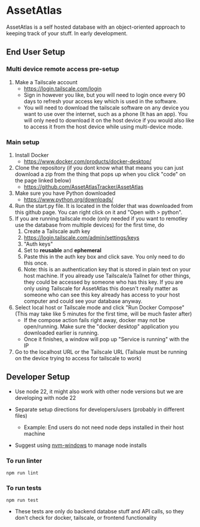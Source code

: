 # AssetAtlas

AssetAtlas is a self hosted database with an object-oriented approach to keeping track of your stuff. In early development.

## End User Setup

### Multi device remote access pre-setup

1. Make a Tailscale account
   - <https://login.tailscale.com/login>
   - Sign in however you like, but you will need to login once every 90 days to refresh your access key which is used in the software.
   <!-- - Rob: I created a tailnet for our org but not technically needed. We probably can't use it or will have to get an open source plan for it because it has a limit of 3 users -->
   - You will need to download the tailscale software on any device you want to use over the internet, such as a phone (It has an app). You will only need to download it on the host device if you would also like to access it from the host device while using multi-device mode.

### Main setup

1. Install Docker
   - <https://www.docker.com/products/docker-desktop/>
1. Clone the repository (if you dont know what that means you can just download a zip from the thing that pops up when you click "code" on the page linked below)
   - <https://github.com/AssetAtlasTracker/AssetAtlas>
1. Make sure you have Python downloaded
   - <https://www.python.org/downloads/>
1. Run the start.py file. It is located in the folder that was downloaded from this github page. You can right click on it and "Open with > python".
1. If you are running tailscale mode (only needed if you want to remotley use the database from multiple devices) for the first time, do
   1. Create a Tailscale auth key
   1. <https://login.tailscale.com/admin/settings/keys>
   1. "Auth keys"
   1. Set to **reusable** and **ephemeral**
   1. Paste this in the auth key box and click save. You only need to do this once.
   1. Note: this is an authentication key that is stored in plain text on your host machine. If you already use Tailscale/a Tailnet for other things, they could be accessed by someone who has this key. If you are only using Tailscale for AssetAtlas this doesn't really matter as someone who can see this key already has access to your host computer and could see your database anyway.
1. Select local host or Tailscale mode and click "Run Docker Compose" (This may take like 5 minutes for the first time, will be much faster after)
   - If the compose action fails right away, docker may not be open/running. Make sure the "docker desktop" application you downloaded earlier is running.
   - Once it finishes, a window will pop up "Service is running" with the IP
1. Go to the localhost URL or the Tailscale URL (Tailsale must be running on the device trying to access for tailscale to work)

## Developer Setup

- Use node 22, it might also work with other node versions but we are developing with node 22

- Separate setup directions for developers/users (probably in different files)
  - Example: End users do not need node deps installed in their host machine
- Suggest using [nvm-windows](https://github.com/coreybutler/nvm-windows) to manage node installs

### To run linter

`npm run lint`

### To run tests

`npm run test`
- These tests are only do backend databse stuff and API calls, so they don't check for docker, tailscale, or frontend functionality
